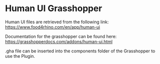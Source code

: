# Human UI Grasshopper
 
Human UI files are retrieved from the following link:
https://www.food4rhino.com/en/app/human-ui

Documentation for the grasshopper can be found here:
https://grasshopperdocs.com/addons/human-ui.html

.gha file can be inserted into the components folder of the Grasshopper to use the Plugin.
